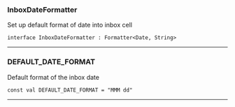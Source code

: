 ### InboxDateFormatter <a name="InboxDateFormatter"></a>
Set up default format of date into inbox cell
```
interface InboxDateFormatter : Formatter<Date, String>
```
---
### DEFAULT_DATE_FORMAT <a name="DEFAULT_DATE_FORMAT"></a>
Default format of the inbox date
```
const val DEFAULT_DATE_FORMAT = "MMM dd"
```
---
